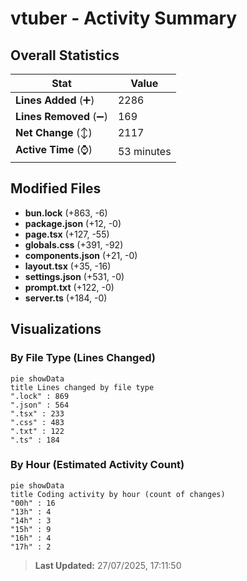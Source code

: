 # vtuber - Activity Summary 

## Overall Statistics

| Stat                   | Value                                                             |
| ---------------------- | ----------------------------------------------------------------- |
| **Lines Added** (➕)   | 2286                                          |
| **Lines Removed** (➖) | 169                                        |
| **Net Change** (↕)    | 2117                |
| **Active Time** (⌚)   | 53 minutes |


## Modified Files
- **bun.lock** (+863, -6)
- **package.json** (+12, -0)
- **page.tsx** (+127, -55)
- **globals.css** (+391, -92)
- **components.json** (+21, -0)
- **layout.tsx** (+35, -16)
- **settings.json** (+531, -0)
- **prompt.txt** (+122, -0)
- **server.ts** (+184, -0)

## Visualizations

### By File Type (Lines Changed)

```mermaid
pie showData
title Lines changed by file type
".lock" : 869
".json" : 564
".tsx" : 233
".css" : 483
".txt" : 122
".ts" : 184
```

### By Hour (Estimated Activity Count)

```mermaid
pie showData
title Coding activity by hour (count of changes)
"00h" : 16
"13h" : 4
"14h" : 3
"15h" : 9
"16h" : 4
"17h" : 2
```


> **Last Updated:** 27/07/2025, 17:11:50
